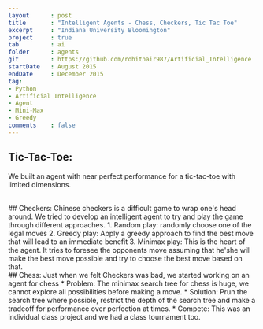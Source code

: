 ```yaml
---
layout      : post
title       : "Intelligent Agents - Chess, Checkers, Tic Tac Toe"
excerpt     : "Indiana University Bloomington"
project     : true
tab 		: ai
folder      : agents
git         : https://github.com/rohitnair987/Artificial_Intelligence
startDate   : August 2015
endDate     : December 2015
tag:
- Python
- Artificial Intelligence
- Agent
- Mini-Max
- Greedy
comments    : false
---
```


## Tic-Tac-Toe:
We built an agent with near perfect performance for a tic-tac-toe with limited dimensions.

<br />
## Checkers:
Chinese checkers is a difficult game to wrap one's head around. We tried to develop an intelligent agent to try and play the game through different approaches.
1. Random play: randomly choose one of the legal moves
2. Greedy play: Apply a greedy approach to find the best move that will lead to an immediate benefit
3. Minimax play: This is the heart of the agent. It tries to foresee the opponents move assuming that he'she will make the best move possible and try to choose the best move based on that.

<br />
## Chess:
Just when we felt Checkers was bad, we started working on an agent for chess
* Problem: The minimax search tree for chess is huge, we cannot explore all possibilities before making a move.
* Solution: Prun the search tree where possible, restrict the depth of the search tree and make a tradeoff for performance over perfection at times.
* Compete: This was an individual class project and we had a class tournament too.